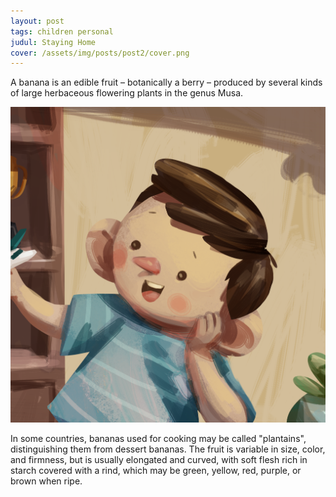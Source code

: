 ```yaml
---
layout: post
tags: children personal
judul: Staying Home
cover: /assets/img/posts/post2/cover.png
---
```


A banana is an edible fruit – botanically a berry – produced by several kinds
of large herbaceous flowering plants in the genus Musa.

![My helpful screenshot](/assets/img/posts/post2/cover.png)

In some countries, bananas used for cooking may be called "plantains",
distinguishing them from dessert bananas. The fruit is variable in size, color,
and firmness, but is usually elongated and curved, with soft flesh rich in
starch covered with a rind, which may be green, yellow, red, purple, or brown
when ripe.
